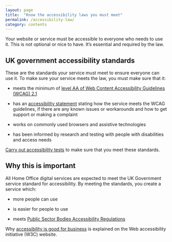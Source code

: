 ```yaml
---
layout: page
title:  "Know the accessibility laws you must meet"
permalink: /accessibility-law/
category: contents
---
```



Your website or service must be accessible to everyone who needs to use it. This is not optional or nice to have. It’s essential and required by the law. 

## UK government accessibility standards 

These are the standards your service must meet to ensure everyone can use it. To make sure your service meets the law, you must make sure that it: 

* meets the minimum of [level AA of Web Content Accessibility Guidelines (WCAG) 2.1](https://www.w3.org/WAI/standards-guidelines/wcag/)  

* has an [accessibility statement](https://github.com/UKHomeOffice/playbook/edit/master/playbook/accessibility-statement/) stating how the service meets the WCAG guidelines, if there are any known issues or workarounds and how to get support or making a complaint 

* works on commonly used browsers and assistive technologies 

* has been informed by research and testing with people with disabilities and access needs

[Carry out accessibility tests](https://github.com/UKHomeOffice/playbook/edit/master/playbook/accessibility-testing/) to make sure that you meet these standards.

## Why this is important  

All Home Office digital services are expected to meet the UK Government service standard for accessibility. By meeting the standards, you create a service which: 

* more people can use   

* is easier for people to use 

* meets [Public Sector Bodies Accessibility Regulations](http://www.legislation.gov.uk/uksi/2018/952/made) 

Why [accessibility is good for business](https://www.w3.org/WAI/business-case/#is-there-a-business-case-for-accessibility) is explained on the Web accessibility initiative (W3C) website. 
